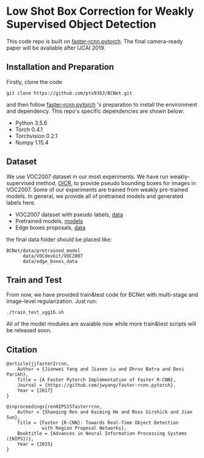 # Low Shot Box Correction for Weakly Supervised Object Detection

This code repo is built on [faster-rcnn.pytorch](https://github.com/jwyang/faster-rcnn.pytorch). The final camera-ready paper will be available after IJCAI 2019.


## Installation and Preparation

Firstly, clone the code

```
git clone https://github.com/ptx9363/BCNet.git
```

and then follow [faster-rcnn.pytorch](https://github.com/jwyang/faster-rcnn.pytorch) 's preparation to install the environment and dependency. This repo's specific dependencies are shown below:
* Python 3.5.6
* Torch 0.4.1
* Torchvision 0.2.1
* Numpy 1.15.4

## Dataset
We use VOC2007 dataset in our most experiments. We have run weakly-supervised method, [OICR](https://github.com/ppengtang/oicr),  to provide pseudo bounding boxes for images in VOC2007. Some of our experiments are trained from weakly pre-trained models. In general, we provide all of pretrained models and generated labels here.

* VOC2007 dataset with pseudo labels, [data](https://drive.google.com/open?id=15ZhFEOedbjR8Z05LBJJxOzdE9SL8vVIX)
* Pretrained models, [models](https://drive.google.com/open?id=1YLpcGVKluahKMHK2pO0lng4mpVsdgTMC)
* Edge boxes proposals, [data](https://drive.google.com/open?id=1YvfLfsVb0pU-51pKtRikNQ_SR-B8plMV)

the final data folder should be placed like:

```
BCNet/data/pretrained_model
      data/VOCdevkit/VOC2007
      data/edge_boxes_data
```

## Train and Test
From now, we have provided train&test code for BCNet with multi-stage and image-level regularization. Just run:

```
./train_test_vgg16.sh
```

All of the model modules are avaiable now while more train&test scripts will be released soon.


## Citation

    @article{jjfaster2rcnn,
        Author = {Jianwei Yang and Jiasen Lu and Dhruv Batra and Devi Parikh},
        Title = {A Faster Pytorch Implementation of Faster R-CNN},
        Journal = {https://github.com/jwyang/faster-rcnn.pytorch},
        Year = {2017}
    }

    @inproceedings{renNIPS15fasterrcnn,
        Author = {Shaoqing Ren and Kaiming He and Ross Girshick and Jian Sun},
        Title = {Faster {R-CNN}: Towards Real-Time Object Detection
                 with Region Proposal Networks},
        Booktitle = {Advances in Neural Information Processing Systems ({NIPS})},
        Year = {2015}
    }
